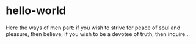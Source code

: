 # hello-world
Here the ways of men part: if you wish to strive for peace of soul and pleasure, then believe; if you wish to be a devotee of truth, then inquire...
